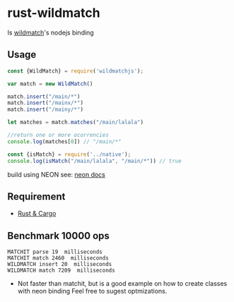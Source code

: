 # rust-wildmatch


Is [wildmatch](https://github.com/becheran/wildmatch)'s nodejs binding

## Usage

```js
const {WildMatch} = require('wildmatchjs');

var match = new WildMatch()

match.insert("/main/*")
match.insert("/mainx/*")
match.insert("/mainy/*")

let matches = match.matches("/main/lalala")

//return one or more ocorrencies
console.log(matches[0]) // "/main/*"

const {isMatch} = require('../native');
console.log(isMatch("/main/lalala", "/main/*")) // true

```

build using NEON
see: [neon docs](https://neon-bindings.com/docs/electron-apps/)

## Requirement

- [Rust & Cargo](https://www.rust-lang.org/learn/get-started)

## Benchmark 10000 ops
```
MATCHIT parse 19  milliseconds
MATCHIT match 2460  milliseconds
WILDMATCH insert 20  milliseconds
WILDMATCH match 7209  milliseconds
```
* Not faster than matchit, but is a good example on how to create classes with neon binding
Feel free to sugest optmizations.
